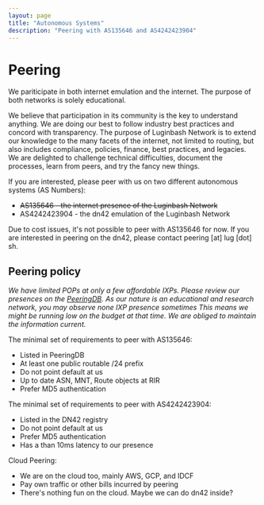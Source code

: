 ```yaml
---
layout: page
title: "Autonomous Systems"
description: "Peering with AS135646 and AS4242423904"
---
```


# Peering

We pariticipate in both internet emulation and the internet. The purpose of both networks is solely educational.

We believe that participation in its community is the key to understand anything. We are doing our best to follow industry best practices and concord with transparency. The purpose of Luginbash Network is to extend our knowledge to the many facets of the internet, not limited to routing, but also includes compliance, policies, finance, best practices, and legacies. We are delighted to challenge technical difficulties,  document the processes, learn from peers, and try the fancy new things. 

If you are interested, please peer with us on two different autonomous systems (AS Numbers):

* ~~AS135646 - the internet presence of the Luginbash Network~~
* AS4242423904 - the dn42 emulation of the Luginbash Network

Due to cost issues, it's not possible to peer with AS135646 for now. If you are interested in peering on the dn42, please contact peering [at] lug [dot] sh.

## Peering policy

*We have limited POPs at only a few affordable IXPs. Please review our presences on the [PeeringDB](https://www.peeringdb.com/net/15026). As our nature is an educational and research network, you may observe none IXP presence sometimes This means we might be running low on the budget at that time. We are obliged to maintain the information current.*

The minimal set of requirements to peer with AS135646:

* Listed in PeeringDB
* At least one public routable /24 prefix
* Do not point default at us
* Up to date ASN, MNT, Route objects at RIR
* Prefer MD5 authentication

The minimal set of requirements to peer with AS4242423904:

* Listed in the DN42 registry
* Do not point default at us
* Prefer MD5 authentication
* Has a than 10ms latency to our presence

Cloud Peering:

* We are on the cloud too, mainly AWS, GCP, and IDCF
* Pay own traffic or other bills incurred by peering
* There's nothing fun on the cloud. Maybe we can do dn42 inside?

